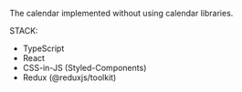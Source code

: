 The calendar implemented without using calendar libraries.


STACK: 
- TypeScript
- React
- CSS-in-JS (Styled-Components)
- Redux (@reduxjs/toolkit)

###
